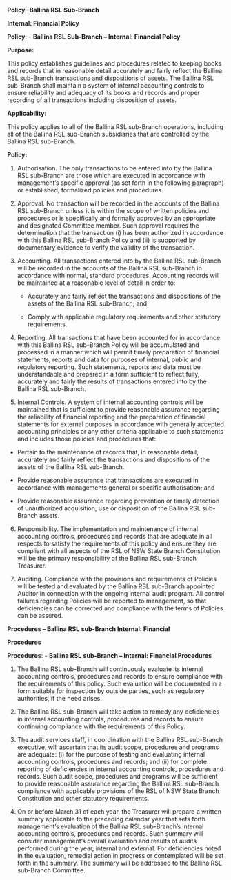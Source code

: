 **Policy –Ballina RSL** **Sub-Branch**

**Internal: Financial Policy**

**Policy**: - **Ballina RSL** **Sub-Branch – Internal: Financial
Policy**

**Purpose:**

This policy establishes guidelines and procedures related to keeping
books and records that in reasonable detail accurately and fairly
reflect the Ballina RSL sub-Branch transactions and dispositions of
assets. The Ballina RSL sub-Branch shall maintain a system of internal
accounting controls to ensure reliability and adequacy of its books and
records and proper recording of all transactions including disposition
of assets.

**Applicability:**

This policy applies to all of the Ballina RSL sub-Branch operations,
including all of the Ballina RSL sub-Branch subsidiaries that are
controlled by the Ballina RSL sub-Branch.

**Policy:**

1.  Authorisation. The only transactions to be entered into by the
    Ballina RSL sub-Branch are those which are executed in accordance
    with management’s specific approval (as set forth in the following
    paragraph) or established, formalized policies and procedures.

2.  Approval. No transaction will be recorded in the accounts of the
    Ballina RSL sub-Branch unless it is within the scope of written
    policies and procedures or is specifically and formally approved by
    an appropriate and designated Committee member. Such approval
    requires the determination that the transaction (i) has been
    authorized in accordance with this Ballina RSL sub-Branch Policy
    and (ii) is supported by documentary evidence to verify the validity
    of the transaction.

3.  Accounting. All transactions entered into by the Ballina RSL
    sub-Branch will be recorded in the accounts of the Ballina RSL
    sub-Branch in accordance with normal, standard procedures.
    Accounting records will be maintained at a reasonable level of
    detail in order to:

    - Accurately and fairly reflect the transactions and dispositions of
      the assets of the Ballina RSL sub-Branch; and

    - Comply with applicable regulatory requirements and other statutory
      requirements.

4.  Reporting. All transactions that have been accounted for in
    accordance with this Ballina RSL sub-Branch Policy will be
    accumulated and processed in a manner which will permit timely
    preparation of financial statements, reports and data for purposes
    of internal, public and regulatory reporting. Such statements,
    reports and data must be understandable and prepared in a form
    sufficient to reflect fully, accurately and fairly the results of
    transactions entered into by the Ballina RSL sub-Branch.

5.  Internal Controls. A system of internal accounting controls will be
    maintained that is sufficient to provide reasonable assurance
    regarding the reliability of financial reporting and the preparation
    of financial statements for external purposes in accordance with
    generally accepted accounting principles or any other criteria
    applicable to such statements and includes those policies and
    procedures that:

- Pertain to the maintenance of records that, in reasonable detail,
  accurately and fairly reflect the transactions and dispositions of the
  assets of the Ballina RSL sub-Branch.

- Provide reasonable assurance that transactions are executed in
  accordance with managements general or specific authorisation; and

- Provide reasonable assurance regarding prevention or timely detection
  of unauthorized acquisition, use or disposition of the Ballina RSL
  sub-Branch assets.

6.  Responsibility. The implementation and maintenance of internal
    accounting controls, procedures and records that are adequate in all
    respects to satisfy the requirements of this policy and ensure they
    are compliant with all aspects of the RSL of NSW State Branch
    Constitution will be the primary responsibility of the Ballina RSL
    sub-Branch Treasurer.

7.  Auditing. Compliance with the provisions and requirements of
    Policies will be tested and evaluated by the Ballina RSL sub-Branch
    appointed Auditor in connection with the ongoing internal audit
    program. All control failures regarding Policies will be reported to
    management, so that deficiencies can be corrected and compliance
    with the terms of Policies can be assured.

**Procedures – Ballina RSL** **sub-Branch Internal: Financial**

**Procedures**

**Procedures**: - **Ballina RSL** **sub-Branch – Internal: Financial
Procedures**

1.  The Ballina RSL sub-Branch will continuously evaluate its internal
    accounting controls, procedures and records to ensure compliance
    with the requirements of this policy. Such evaluation will be
    documented in a form suitable for inspection by outside parties,
    such as regulatory authorities, if the need arises.

2.  The Ballina RSL sub-Branch will take action to remedy any
    deficiencies in internal accounting controls, procedures and records
    to ensure continuing compliance with the requirements of this
    Policy.

3.  The audit services staff, in coordination with the Ballina RSL
    sub-Branch executive, will ascertain that its audit scope,
    procedures and programs are adequate: (i) for the purpose of testing
    and evaluating internal accounting controls, procedures and records;
    and (ii) for complete reporting of deficiencies in internal
    accounting controls, procedures and records. Such audit scope,
    procedures and programs will be sufficient to provide reasonable
    assurance regarding the Ballina RSL sub-Branch compliance with
    applicable provisions of the RSL of NSW State Branch Constitution
    and other statutory requirements.

4.  On or before March 31 of each year, the Treasurer will prepare a
    written summary applicable to the preceding calendar year that sets
    forth management’s evaluation of the Ballina RSL sub-Branch’s
    internal accounting controls, procedures and records. Such summary
    will consider management’s overall evaluation and results of audits
    performed during the year, internal and external. For deficiencies
    noted in the evaluation, remedial action in progress or contemplated
    will be set forth in the summary. The summary will be addressed to
    the Ballina RSL sub-Branch Committee.
